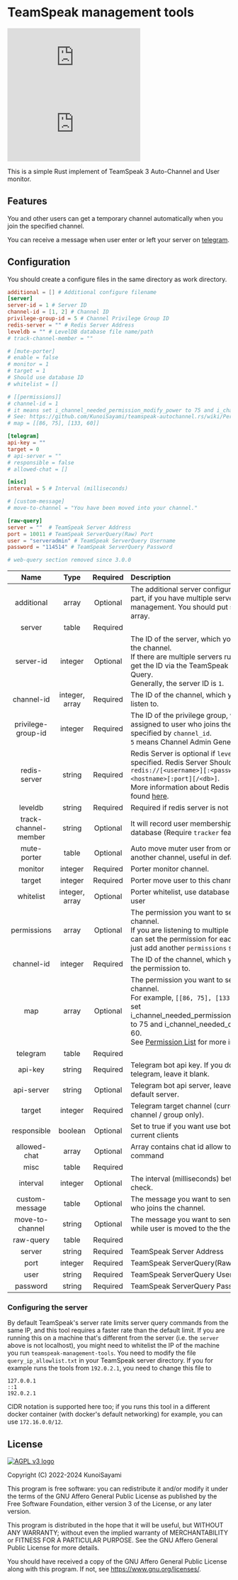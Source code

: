 # TeamSpeak management tools

![License](https://img.shields.io/github/license/KunoiSayami/teamspeak-management-tools.rs?style=for-the-badge) ![GitHub release (latest SemVer)](https://img.shields.io/github/v/release/KunoiSayami/teamspeak-management-tools.rs?style=for-the-badge)

This is a simple Rust implement of TeamSpeak 3 Auto-Channel and User monitor.

## Features

You and other users can get a temporary channel automatically when you join the specified channel.

You can receive a message when user enter or left your server on [telegram](https://telegram.org/).


## Configuration

You should create a configure files in the same directory as work directory.


```toml
additional = [] # Additional configure filename
[server]
server-id = 1 # Server ID
channel-id = [1, 2] # Channel ID
privilege-group-id = 5 # Channel Privilege Group ID
redis-server = "" # Redis Server Address
leveldb = "" # LevelDB database file name/path
# track-channel-member = ""

# [mute-porter]
# enable = false
# monitor = 1
# target = 1
# Should use database ID
# whitelist = []

# [[permissions]]
# channel-id = 1
# it means set i_channel_needed_permission_modify_power to 75 and i_channel_needed_delete_power to 60
# See: https://github.com/KunoiSayami/teamspeak-autochannel.rs/wiki/Permission-List for more key information
# map = [[86, 75], [133, 60]]

[telegram]
api-key = ""
target = 0
# api-server = ""
# responsible = false
# allowed-chat = []

[misc]
interval = 5 # Interval (milliseconds)

# [custom-message]
# move-to-channel = "You have been moved into your channel."

[raw-query]
server = ""  # TeamSpeak Server Address
port = 10011 # TeamSpeak ServerQuery(Raw) Port
user = "serveradmin" # TeamSpeak ServerQuery Username
password = "114514" # TeamSpeak ServerQuery Password

# web-query section removed since 3.0.0
```

|         Name         |      Type      | Required | Description                                                                                                                                                                                                                                                                                                              |
|:--------------------:|:--------------:|:--------:|:-------------------------------------------------------------------------------------------------------------------------------------------------------------------------------------------------------------------------------------------------------------------------------------------------------------------------|
|      additional      |     array      | Optional | The additional server configure filename part, if you have multiple server to management. You should put strings in this array.                                                                                                                                                                                          |
|        server        |     table      | Required |                                                                                                                                                                                                                                                                                                                          |
|      server-id       |    integer     | Optional | The ID of the server, which you want to get the channel. <br>If there are multiple servers running, you can get the ID via the TeamSpeak 3 Server Query. <br>Generally, the server ID is `1`.                                                                                                                            |
|      channel-id      | integer, array | Required | The ID of the channel, which you want to listen to.                                                                                                                                                                                                                                                                      |
|  privilege-group-id  |    integer     | Required | The ID of the privilege group, which will be assigned to user who joins the channel specified by `channel_id`. <br>`5` means Channel Admin Generally.                                                                                                                                                                    |
|     redis-server     |     string     | Required | Redis Server is optional if `leveldb` is specified. Redis Server Should be like `redis://[<username>][:<password>@]<hostname>[:port][/<db>]`. <br>More information about Redis URL can be found [here](https://docs.rs/redis/latest/redis/#connection-parameters).                                                       |
|       leveldb        |     string     | Required | Required if redis server is not specified                                                                                                                                                                                                                                                                                |
| track-channel-member |     string     | Optional | It will record user membership in specify database (Require `tracker` feature)                                                                                                                                                                                                                                           |
|     mute-porter      |     table      | Optional | Auto move muter user from one channel to another channel, useful in default channel.                                                                                                                                                                                                                                     |
|       monitor        |    integer     | Required | Porter monitor channel.                                                                                                                                                                                                                                                                                                  |
|        target        |    integer     | Required | Porter move user to this channel.                                                                                                                                                                                                                                                                                        |
|      whitelist       | integer, array | Optional | Porter whitelist, use database ID to identify user                                                                                                                                                                                                                                                                       |
|     permissions      |     array      | Optional | The permission you want to set to the channel.<br/>If you are listening to multiple channels, you can set the permission for each channel by just add another `permissions` section.                                                                                                                                     |
|      channel-id      |    integer     | Required | The ID of the channel, which you want to add the permission to.                                                                                                                                                                                                                                                          |
|         map          |     array      | Optional | The permission you want to set to the channel. <br/>For example, `[[86, 75], [133, 60]]` means set i_channel_needed_permission_modify_power to 75 and i_channel_needed_delete_power to 60. <br>See [Permission List](https://github.com/KunoiSayami/teamspeak-autochannel.rs/wiki/Permission-List) for more information. |
|       telegram       |     table      | Required |                                                                                                                                                                                                                                                                                                                          |
|       api-key        |     string     | Required | Telegram bot api key. If you don't use telegram, leave it blank.                                                                                                                                                                                                                                                         |
|      api-server      |     string     | Optional | Telegram bot api server, leave blank to use default server.                                                                                                                                                                                                                                                              |
|        target        |    integer     | Required | Telegram target channel (current support channel / group only).                                                                                                                                                                                                                                                          |
|      responsible     |    boolean     | Optional | Set to true if you want use bot to query current clients                                                                                                                                                                                                                                                                 |
|     allowed-chat     |     array      | Optional | Array contains chat id allow to use bot command                                                                                                                                                                                                                                                                          |
|         misc         |     table      | Required |                                                                                                                                                                                                                                                                                                                          |
|       interval       |    integer     | Optional | The interval (milliseconds) between each check.                                                                                                                                                                                                                                                                          |
|    custom-message    |     table      | Optional | The message you want to send to the user who joins the channel.                                                                                                                                                                                                                                                          |
|   move-to-channel    |     string     | Optional | The message you want to send to the user while user is moved to the their channel.                                                                                                                                                                                                                                       |
|      raw-query       |     table      | Required |                                                                                                                                                                                                                                                                                                                          |
|        server        |     string     | Required | TeamSpeak Server Address                                                                                                                                                                                                                                                                                                 |
|         port         |    integer     | Required | TeamSpeak ServerQuery(Raw) Port                                                                                                                                                                                                                                                                                          |
|         user         |     string     | Required | TeamSpeak ServerQuery Username                                                                                                                                                                                                                                                                                           |
|       password       |     string     | Required | TeamSpeak ServerQuery Password                                                                                                                                                                                                                                                                                           |

### Configuring the server

By default TeamSpeak's server rate limits server query commands from the same IP, and this tool requires a faster rate than the default limit. If you are running this on a machine that's different from the server (i.e. the `server` above is not localhost), you might need to whitelist the IP of the machine you run `teamspeak-management-tools`. You need to modify the file `query_ip_allowlist.txt` in your TeamSpeak server directory. If you for example runs the tools from `192.0.2.1`, you need to change this file to

```plain
127.0.0.1
::1
192.0.2.1
```

CIDR notation is supported here too; if you runs this tool in a different docker container (with docker's default networking) for example, you can use `172.16.0.0/12`.

## License

[![](https://www.gnu.org/graphics/agplv3-155x51.png "AGPL v3 logo")](https://www.gnu.org/licenses/agpl-3.0.txt)

Copyright (C) 2022-2024 KunoiSayami

This program is free software: you can redistribute it and/or modify it under the terms of the GNU Affero General Public License as published by the Free Software Foundation, either version 3 of the License, or any later version.

This program is distributed in the hope that it will be useful, but WITHOUT ANY WARRANTY; without even the implied warranty of MERCHANTABILITY or FITNESS FOR A PARTICULAR PURPOSE. See the GNU Affero General Public License for more details.

You should have received a copy of the GNU Affero General Public License along with this program. If not, see <https://www.gnu.org/licenses/>.